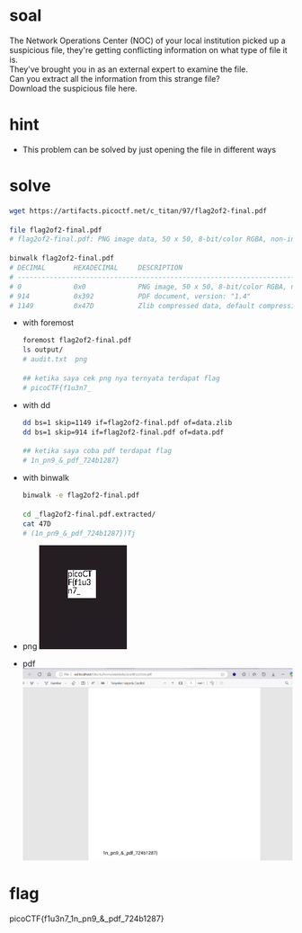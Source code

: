 # soal
The Network Operations Center (NOC) of your local institution picked up a suspicious file, they're getting conflicting information on what type of file it is. \
They've brought you in as an external expert to examine the file. \
Can you extract all the information from this strange file? \
Download the suspicious file here.

# hint
- This problem can be solved by just opening the file in different ways

# solve
```bash
wget https://artifacts.picoctf.net/c_titan/97/flag2of2-final.pdf

file flag2of2-final.pdf
# flag2of2-final.pdf: PNG image data, 50 x 50, 8-bit/color RGBA, non-interlaced

binwalk flag2of2-final.pdf
# DECIMAL       HEXADECIMAL     DESCRIPTION
# --------------------------------------------------------------------------------
# 0             0x0             PNG image, 50 x 50, 8-bit/color RGBA, non-interlaced
# 914           0x392           PDF document, version: "1.4"
# 1149          0x47D           Zlib compressed data, default compression
```

- with foremost
  ```bash
  foremost flag2of2-final.pdf
  ls output/
  # audit.txt  png

  ## ketika saya cek png nya ternyata terdapat flag
  # picoCTF{f1u3n7_
  ```

- with dd
  ```bash
  dd bs=1 skip=1149 if=flag2of2-final.pdf of=data.zlib
  dd bs=1 skip=914 if=flag2of2-final.pdf of=data.pdf

  ## ketika saya coba pdf terdapat flag
  # 1n_pn9_&_pdf_724b1287}
  ```

- with binwalk   
  ```bash
  binwalk -e flag2of2-final.pdf

  cd _flag2of2-final.pdf.extracted/
  cat 47D
  # (1n_pn9_&_pdf_724b1287})Tj
  ```

- png
  ![alt text](docs/images/image-3.png)
- pdf
  ![alt text](docs/images/image-2.png)

# flag
picoCTF{f1u3n7_1n_pn9_&_pdf_724b1287}